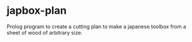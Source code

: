 japbox-plan
===========

Prolog program to create a cutting plan to make a japanese toolbox from a sheet of wood of arbitrary size.
